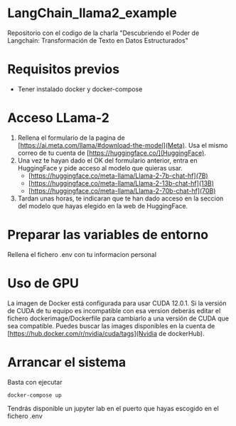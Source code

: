 # LangChain_llama2_example
Repositorio con el codigo de la charla "Descubriendo el Poder de ​ Langchain: Transformación de Texto en Datos Estructurados"

# Requisitos previos
* Tener instalado docker y docker-compose
  
# Acceso LLama-2

1. Rellena el formulario de la pagina de [https://ai.meta.com/llama/#download-the-model](Meta). Usa el mismo correo de tu cuenta de [https://huggingface.co/](HuggingFace).
2. Una vez te hayan dado el OK del formulario anterior, entra en HuggingFace y pide acceso al modelo que quieras usar. 
    * [https://huggingface.co/meta-llama/Llama-2-7b-chat-hf](7B)
    * [https://huggingface.co/meta-llama/Llama-2-13b-chat-hf](13B)
    * [https://huggingface.co/meta-llama/Llama-2-70b-chat-hf](70B)
3. Tardan unas horas, te indicaran que te han dado acceso en la seccion del modelo que hayas elegido en la web de HuggingFace.

# Preparar las variables de entorno

Rellena el fichero .env con tu informacion personal

# Uso de GPU

La imagen de Docker está configurada para usar CUDA 12.0.1. Si la versión de CUDA de tu equipo es incompatible con esa version deberás editar el fichero dockerimage/Dockerfile para cambiarlo a una versión de CUDA que sea compatible.
Puedes buscar las images disponibles en la cuenta de [https://hub.docker.com/r/nvidia/cuda/tags](Nvidia de dockerHub).

# Arrancar el sistema

Basta con ejecutar

```
docker-compose up
```

Tendrás disponible un jupyter lab en el puerto que hayas escogido en el fichero .env

